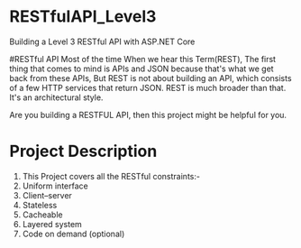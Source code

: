 # RESTfulAPI_Level3
Building a Level 3 RESTful API with ASP.NET Core

#RESTful API
Most of the time When we hear this Term(REST), The first thing that comes to mind is APIs and JSON because that's what we get back from these APIs, But REST is not about building an API, which consists of a few HTTP services that return JSON. REST is much broader than that. It's an architectural style.

Are you building a RESTFUL API, then this project might be helpful for you.

# Project Description

1) This Project covers all the RESTful constraints:-
2) Uniform interface
3) Client–server
4) Stateless
5) Cacheable
6) Layered system
7) Code on demand (optional)
